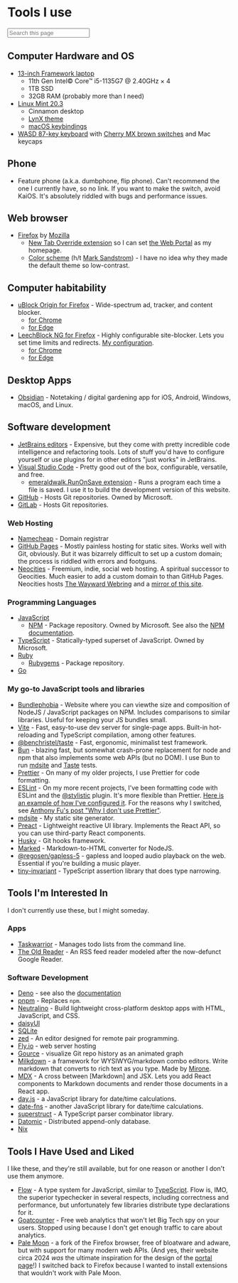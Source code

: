 <style>
span[inert] { position: absolute; width: 1px; height: 1px; overflow: hidden; }
</style>

# Tools I use

<input data-hypersearch type="search" placeholder="Search this page">
<script defer type="module" src="https://cdn.jsdelivr.net/npm/@benchristel/hypersearch@0.5.1"></script>
<style>
.hypersearch-no-results {display: none;}
.hypersearch-no-results-shown {display: block;}
</style>
<p class="hypersearch-no-results">No results.</p>

## Computer Hardware and OS <span inert>operating system</span>

- [13-inch Framework laptop](https://frame.work/)
  - 11th Gen Intel© Core™ i5-1135G7 @ 2.40GHz × 4
  - 1TB SSD
  - 32GB RAM (probably more than I need)
- [Linux Mint 20.3](https://www.linuxmint.com/)
  - Cinnamon desktop
  - [LynX theme](https://github.com/benchristel/LynX)
  - [macOS keybindings](https://github.com/benchristel/autokeyconf)
- [WASD 87-key keyboard](https://www.wasdkeyboards.com/) with [Cherry MX brown switches](https://www.wasdkeyboards.com/mechanical-keyboard-guide) and Mac keycaps

## Phone

- Feature phone (a.k.a. dumbphone, flip phone). Can't recommend the one I currently have, so no link. If you want to make the switch, avoid KaiOS. It's absolutely riddled with bugs and performance issues.

## Web browser

- [Firefox](https://www.mozilla.org/en-US/firefox/new/) by [Mozilla](https://mozilla.org/)
  - [New Tab Override extension](https://addons.mozilla.org/en-US/firefox/addon/new-tab-override/) so I can set [the Web Portal](/portal) as my homepage.
  - [Color scheme](https://color.firefox.com/?theme=XQAAAAL6AAAAAAAAAABBKYhm849SCia2CaaEGccwS-xMDPsqu1p-XAF6EJDWcx9sS_Bi3JZH4KPzK-C2nG0G0z0EYOEN1uOojKq8xIkzQd7r6Lb_q5Whn0OXxiivqrZyadZXRncNouH8dON5uAlcixY_JS1naRZJs1_TXnHJS3Bp2orX6rzkWXrN_6M5wiHYKpJL5lHhwHuprDS2eb____dfIEA) (h/t [Mark Sandstrom](https://github.com/dnerdy)) - I have no idea why they made the default theme so low-contrast.

## Computer habitability

- [uBlock Origin for Firefox](https://addons.mozilla.org/en-US/firefox/addon/ublock-origin/) - Wide-spectrum ad, tracker, and content blocker.
  - [for Chrome](https://chromewebstore.google.com/detail/ublock-origin/cjpalhdlnbpafiamejdnhcphjbkeiagm)
  - [for Edge](https://microsoftedge.microsoft.com/addons/detail/ublock-origin/odfafepnkmbhccpbejgmiehpchacaeak)
- [LeechBlock NG for Firefox](https://www.proginosko.com/leechblock/) - Highly configurable site-blocker. Lets you set time limits and redirects. [My configuration](/leechblock.txt).
  - [for Chrome](https://chromewebstore.google.com/detail/leechblock-ng/blaaajhemilngeeffpbfkdjjoefldkok)
  - [for Edge](https://microsoftedge.microsoft.com/addons/detail/leechblock-ng/hnncfhodpmpjchmmcnimoimkcojdmfhl)

## Desktop Apps

- [Obsidian](https://obsidian.md) - Notetaking / digital gardening app for iOS, Android, Windows, macOS, and Linux.

## Software development

- [JetBrains editors](https://www.jetbrains.com/) - Expensive, but they come with pretty incredible code intelligence and refactoring tools. Lots of stuff you'd have to configure yourself or use plugins for in other editors "just works" in JetBrains.
- [Visual Studio Code](https://code.visualstudio.com/) - Pretty good out of the box, configurable, versatile, and free.
  - [emeraldwalk.RunOnSave extension](https://marketplace.visualstudio.com/items?itemName=emeraldwalk.RunOnSave) - Runs a program each time a file is saved. I use it to build the development version of this website.
- [GitHub](https://github.com) - Hosts Git repositories. Owned by Microsoft.
- [GitLab](https://gitlab.com) - Hosts Git repositories.

### Web Hosting

- [Namecheap](https://namecheap.com/) - Domain registrar
- [GitHub Pages](https://pages.github.com/) - Mostly painless hosting for static sites. Works well with Git, obviously. But it was bizarrely difficult to set up a custom domain; the process is riddled with errors and footguns.
- [Neocities](https://neocities.org) - Freemium, indie, social web hosting. A spiritual successor to Geocities. Much easier to add a custom domain to than GitHub Pages. Neocities hosts [The Wayward Webring](https://waywardweb.org) and a [mirror of this site](https://benchristel.neocities.org).

### Programming Languages

- [JavaScript](https://developer.mozilla.org/en-US/docs/Web/JavaScript)
  - [NPM](https://npmjs.com) - Package repository. Owned by Microsoft. See also the [NPM documentation](https://docs.npmjs.com).
- [TypeScript](https://typescriptlang.org/) - Statically-typed superset of JavaScript. Owned by Microsoft.
- [Ruby](https://www.ruby-lang.org/en/)
  - [Rubygems](https://rubygems.org/) - Package repository.
- [Go](https://go.dev/)

### My go-to JavaScript tools and libraries

- [Bundlephobia](https://bundlephobia.com) - Website where you can viewthe size and composition of NodeJS / JavaScript packages on NPM. Includes comparisons to similar libraries. Useful for keeping your JS bundles small.
- [Vite](https://vitejs.dev/) - Fast, easy-to-use dev server for single-page apps. Built-in hot-reloading and TypeScript compilation, among other features.
- [@benchristel/taste](https://www.npmjs.com/package/@benchristel/taste) - Fast, ergonomic, minimalist test framework.
- [Bun](https://bun.sh/) - blazing fast, but somewhat crash-prone replacement for node and npm that also implements some web APIs (but no DOM). I use Bun to run [mdsite](https://benchristel.github.io/mdsite) and [Taste](https://www.npmjs.com/package/@benchristel/taste) tests.
- [Prettier](https://prettier.io) - On many of my older projects, I use Prettier for code formatting.
- [ESLint](https://eslint.org/) - On my more recent projects, I've been formatting code with ESLint and the [@stylistic](https://eslint.style/) plugin. It's more flexible than Prettier. [Here is an example of how I've configured it](https://github.com/benchristel/marss/blob/7048cda9e38fcc26578b92d07b73eb0eb3966f5a/eslint.config.js). For the reasons why I switched, see [Anthony Fu's post "Why I don't use Prettier"](https://antfu.me/posts/why-not-prettier).
- [mdsite](https://benchristel.github.io/mdsite) - My static site generator.
- [Preact](https://preactjs.com/) - Lightweight reactive UI library. Implements the React API, so you can use third-party React components.
- [Husky](https://typicode.github.io/husky/) - Git hooks framework.
- [Marked](https://marked.js.org/) - Markdown-to-HTML converter for NodeJS.
- [@regosen/gapless-5](https://www.npmjs.com/package/@regosen/gapless-5) - gapless and looped audio playback on the web. Essential if you're building a music player.
- [tiny-invariant](https://www.npmjs.com/package/tiny-invariant) - TypeScript assertion library that does type narrowing.

## Tools I'm Interested In

I don't currently use these, but I might someday.

### Apps

- [Taskwarrior](https://taskwarrior.org) - Manages todo lists from the command line.
- [The Old Reader](https://theoldreader.com/) - An RSS feed reader modeled after the now-defunct Google Reader.

### Software Development

- [Deno](https://deno.com/) - see also the [documentation](https://docs.deno.com/)
- [pnpm](https://pnpm.io/) - Replaces `npm`.
- [Neutralino](https://neutralino.js.org/) - Build lightweight cross-platform desktop apps with HTML, JavaScript, and CSS.
- [daisyUI](https://daisyui.com/)
- [SQLite](https://sqlite.org/)
- [zed](https://zed.dev/) - An editor designed for remote pair programming.
- [Fly.io](https://fly.io) - web server hosting
- [Gource](https://gource.io/) - visualize Git repo history as an animated graph
- [Milkdown](https://milkdown.dev/) - a framework for WYSIWYG/markdown combo editors. Write markdown that converts to rich text as you type. Made by [Mirone](https://mirone.me/).
- [MDX](https://mdxjs.com/) - A cross between [Markdown] and JSX. Lets you add React components to Markdown documents and render those documents in a React app.
- [day.js](https://day.js.org/) - a JavaScript library for date/time calculations.
- [date-fns](https://date-fns.org/) - another JavaScript library for date/time calculations.
- [superstruct](https://docs.superstructjs.org/) - A TypeScript parser combinator library.
- [Datomic](https://www.datomic.com/) - Distributed append-only database.
- [Nix](https://nixos.org/nix)

## Tools I Have Used and Liked

I like these, and they're still available, but for one reason or another I don't use them anymore.

- [Flow](https://flow.org/) - A type system for JavaScript, similar to [TypeScript](https://typescriptlang.org/). Flow is, IMO, the superior typechecker in several respects, including correctness and performance, but unfortunately few libraries distribute type declarations for it.
- [Goatcounter](https://www.goatcounter.com) - Free web analytics that won't let Big Tech spy on your users. Stopped using because I don't get enough traffic to care about analytics.
- [Pale Moon](https://palemoon.org) - a fork of the Firefox browser, free of bloatware and adware, but with support for many modern web APIs. (And yes, their website circa 2024 _was_ the ultimate inspiration for the design of the [portal page](/portal)!) I switched back to Firefox because I wanted to install extensions that wouldn't work with Pale Moon.
